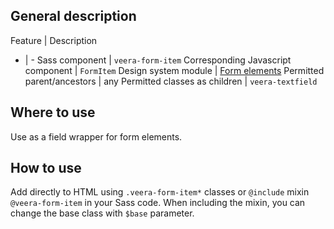 ## General description

Feature | Description
- | -
Sass component | `veera-form-item`
Corresponding Javascript component | `FormItem`
Design system module | [Form elements](https://veera.eesti.ee/3d136290e/p/71721d-vormi-elemendid/b/476623)
Permitted parent/ancestors | any
Permitted classes as children | `veera-textfield`

## Where to use

Use as a field wrapper for form elements.

## How to use

Add directly to HTML using `.veera-form-item*` classes or `@include` mixin `@veera-form-item` in your Sass code. When including the mixin, you can change the base class with `$base` parameter.
